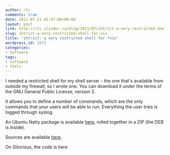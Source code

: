 ```yaml
---
author: rlc
comments: true
date: 2011-07-21 02:47:08+00:00
layout: post
link: http://rlc.vlinder.ca/blog/2011/07/shtrict-a-very-restricted-shell-for-nix/
slug: shtrict-a-very-restricted-shell-for-nix
title: 'shtrict: a very restricted shell for *nix'
wordpress_id: 1571
categories:
- Software
tags:
- software
- tools
---
```


I needed a restricted shell for my shell server - the one that's available from outside my firewall, so I wrote one. You can download it under the terms of the GNU General Public License, version 3.
<!-- more -->
It allows you to define a number of commands, which are the only commands that your users will be able to run. Everything the user tries is logged through syslog.

An Ubuntu Natty package is available [here](http://rlc.vlinder.ca/wp-content/uploads/2011/07/shtrict-1.0.00.zip), rolled together in a ZIP (the DEB is inside).

Sources are available [here](http://rlc.vlinder.ca/wp-content/uploads/2011/07/shtrict_1.0.00.tar.gz).

On Gitorious, the code is here
